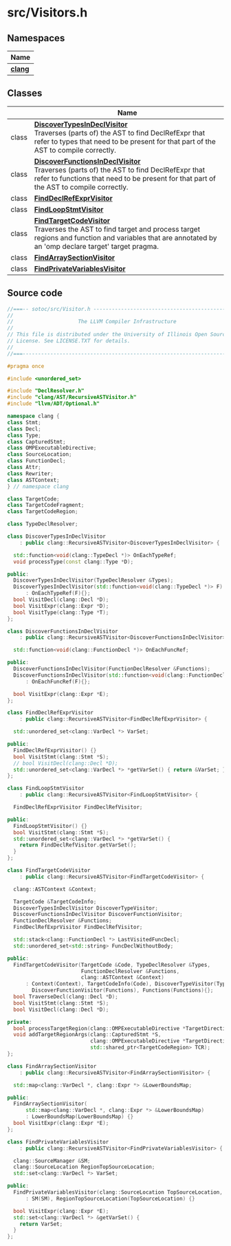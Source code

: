 # src/Visitors.h



## Namespaces

| Name           |
| -------------- |
| **[clang](Namespaces/namespaceclang.md)**  |

## Classes

|                | Name           |
| -------------- | -------------- |
| class | **[DiscoverTypesInDeclVisitor](Classes/classDiscoverTypesInDeclVisitor.md)** <br>Traverses (parts of) the AST to find DeclRefExpr that refer to types that need to be present for that part of the AST to compile correctly.  |
| class | **[DiscoverFunctionsInDeclVisitor](Classes/classDiscoverFunctionsInDeclVisitor.md)** <br>Traverses (parts of) the AST to find DeclRefExpr that refer to functions that need to be present for that part of the AST to compile correctly.  |
| class | **[FindDeclRefExprVisitor](Classes/classFindDeclRefExprVisitor.md)**  |
| class | **[FindLoopStmtVisitor](Classes/classFindLoopStmtVisitor.md)**  |
| class | **[FindTargetCodeVisitor](Classes/classFindTargetCodeVisitor.md)** <br>Traverses the AST to find target and process target regions and function and variables that are annotated by an 'omp declare target' target pragma.  |
| class | **[FindArraySectionVisitor](Classes/classFindArraySectionVisitor.md)**  |
| class | **[FindPrivateVariablesVisitor](Classes/classFindPrivateVariablesVisitor.md)**  |




## Source code
```cpp
//===-- sotoc/src/Visitor.h -----------------------------------------------===//
//
//                     The LLVM Compiler Infrastructure
//
// This file is distributed under the University of Illinois Open Source
// License. See LICENSE.TXT for details.
//
//===----------------------------------------------------------------------===//

#pragma once

#include <unordered_set>

#include "DeclResolver.h"
#include "clang/AST/RecursiveASTVisitor.h"
#include "llvm/ADT/Optional.h"

namespace clang {
class Stmt;
class Decl;
class Type;
class CapturedStmt;
class OMPExecutableDirective;
class SourceLocation;
class FunctionDecl;
class Attr;
class Rewriter;
class ASTContext;
} // namespace clang

class TargetCode;
class TargetCodeFragment;
class TargetCodeRegion;

class TypeDeclResolver;

class DiscoverTypesInDeclVisitor
    : public clang::RecursiveASTVisitor<DiscoverTypesInDeclVisitor> {

  std::function<void(clang::TypeDecl *)> OnEachTypeRef;
  void processType(const clang::Type *D);

public:
  DiscoverTypesInDeclVisitor(TypeDeclResolver &Types);
  DiscoverTypesInDeclVisitor(std::function<void(clang::TypeDecl *)> F)
      : OnEachTypeRef(F){};
  bool VisitDecl(clang::Decl *D);
  bool VisitExpr(clang::Expr *D);
  bool VisitType(clang::Type *T);
};

class DiscoverFunctionsInDeclVisitor
    : public clang::RecursiveASTVisitor<DiscoverFunctionsInDeclVisitor> {

  std::function<void(clang::FunctionDecl *)> OnEachFuncRef;

public:
  DiscoverFunctionsInDeclVisitor(FunctionDeclResolver &Functions);
  DiscoverFunctionsInDeclVisitor(std::function<void(clang::FunctionDecl *)> F)
      : OnEachFuncRef(F){};

  bool VisitExpr(clang::Expr *E);
};

class FindDeclRefExprVisitor
    : public clang::RecursiveASTVisitor<FindDeclRefExprVisitor> {

  std::unordered_set<clang::VarDecl *> VarSet;

public:
  FindDeclRefExprVisitor() {}
  bool VisitStmt(clang::Stmt *S);
  // bool VisitDecl(clang::Decl *D);
  std::unordered_set<clang::VarDecl *> *getVarSet() { return &VarSet; }
};

class FindLoopStmtVisitor
    : public clang::RecursiveASTVisitor<FindLoopStmtVisitor> {

  FindDeclRefExprVisitor FindDeclRefVisitor;

public:
  FindLoopStmtVisitor() {}
  bool VisitStmt(clang::Stmt *S);
  std::unordered_set<clang::VarDecl *> *getVarSet() {
    return FindDeclRefVisitor.getVarSet();
  }
};

class FindTargetCodeVisitor
    : public clang::RecursiveASTVisitor<FindTargetCodeVisitor> {

  clang::ASTContext &Context;

  TargetCode &TargetCodeInfo;
  DiscoverTypesInDeclVisitor DiscoverTypeVisitor;
  DiscoverFunctionsInDeclVisitor DiscoverFunctionVisitor;
  FunctionDeclResolver &Functions;
  FindDeclRefExprVisitor FindDeclRefVisitor;

  std::stack<clang::FunctionDecl *> LastVisitedFuncDecl;
  std::unordered_set<std::string> FuncDeclWithoutBody;

public:
  FindTargetCodeVisitor(TargetCode &Code, TypeDeclResolver &Types,
                        FunctionDeclResolver &Functions,
                        clang::ASTContext &Context)
      : Context(Context), TargetCodeInfo(Code), DiscoverTypeVisitor(Types),
        DiscoverFunctionVisitor(Functions), Functions(Functions){};
  bool TraverseDecl(clang::Decl *D);
  bool VisitStmt(clang::Stmt *S);
  bool VisitDecl(clang::Decl *D);

private:
  bool processTargetRegion(clang::OMPExecutableDirective *TargetDirective);
  void addTargetRegionArgs(clang::CapturedStmt *S,
                           clang::OMPExecutableDirective *TargetDirective,
                           std::shared_ptr<TargetCodeRegion> TCR);
};

class FindArraySectionVisitor
    : public clang::RecursiveASTVisitor<FindArraySectionVisitor> {

  std::map<clang::VarDecl *, clang::Expr *> &LowerBoundsMap;

public:
  FindArraySectionVisitor(
      std::map<clang::VarDecl *, clang::Expr *> &LowerBoundsMap)
      : LowerBoundsMap(LowerBoundsMap) {}
  bool VisitExpr(clang::Expr *E);
};

class FindPrivateVariablesVisitor
    : public clang::RecursiveASTVisitor<FindPrivateVariablesVisitor> {

  clang::SourceManager &SM;
  clang::SourceLocation RegionTopSourceLocation;
  std::set<clang::VarDecl *> VarSet;

public:
  FindPrivateVariablesVisitor(clang::SourceLocation TopSourceLocation, clang::SourceManager &SM)
      : SM(SM), RegionTopSourceLocation(TopSourceLocation) {}

  bool VisitExpr(clang::Expr *E);
  std::set<clang::VarDecl *> &getVarSet() {
    return VarSet;
  }
};
```



